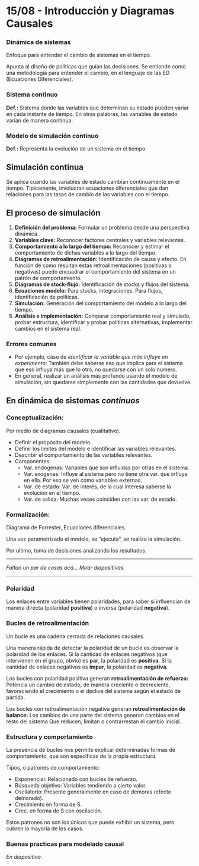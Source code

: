 # 15/08 - Introducción y Diagramas Causales

### Dinámica de sistemas

Enfoque para entender el cambio de sistemas en el tiempo.

Apunta al diseño de políticas que guían las decisiones. Se entiende como una metodología para entender el cambio, en el lenguaje de las ED (Ecuaciones Diferenciales).

### Sistema continuo

**Def.:** Sistema donde las variables que determinan su estado pueden variar en cada instante de tiempo. En otras palabras, las variables de estado varían de manera continua.

### Modelo de simulación continuo

**Def.:** Representa la evolución de un sistema en el tiempo.

## Simulación continua

Se aplica cuando las variables de estado cambian continuamente en el tiempo. Típicamente, involucran ecuaciones diferenciales que dan relaciones para las tasas de cambio de las variables con el tiempo.

## El proceso de simulación

1. **Definición del problema:** Formular un problema desde una perspectiva dinámica.
2. **Variables clave:** Reconocer factores centrales y variables relevantes.
3. **Comportamiento a lo largo del tiempo:** Reconocer y estimar el comportamiento de dichas variables a lo largo del tiempo.
4. **Diagramas de retroalimentación:** Identificación de causa y efecto. En función de como resultan estas retroalimentaciones (positivas o negativas) puedo encuadrar el comportamiento del sistema en un patrón de comportamiento.
5. **Diagramas de stock-flujo:** Identificación de stocks y flujos del sistema.
6. **Ecuaciones modelo:** Para stocks, integraciones. Para flujos, identificación de políticas.
7. **Simulación:** Generación del comportamiento del modelo a lo largo del tiempo.
8. **Análisis e implementación:** Comparar comportamiento real y simulado, probar estructura, identificar y probar políticas alternativas, implementar cambios en el sistema real.

### Errores comunes

- Por ejemplo, caso de *identificar la variable que más influye en experimento*: También debe saberse eso que implica para el sistema que eso influya más que lo otro, no quedarse con un solo numero.
- En general, realizar un análisis más profundo usando el modelo de simulación, sin quedarse simplemente con las cantidades que devuelve.

## En dinámica de sistemas *continuos*

### **Conceptualización:**

Por medio de diagramas causales (cualitativo).

- Definir el propósito del modelo.
- Definir los limites del modelo e identificar las variables relevantes.
- Describir el comportamiento de las variables relevantes.
- Componentes.
    - Var. endogenas: Variables que son influidas por otras en el sistema.
    - Var. exogenas: Influye al sistema pero no tiene otra var. que influya en ella. Por eso se ven como variables externas.
    - Var. de estado: Var. de interés, de la cual interesa saberse la evolución en el tiempo.
    - Var. de salida: Muchas veces coinciden con las var. de estado.

### **Formalización:**

Diagrama de Forrester, Ecuaciones diferenciales.

Una vez parametrizado el modelo, se “ejecuta”, se realiza la simulación.

Por ultimo, toma de decisiones analizando los resultados.

---

*Faltan un par de cosas acá… Mirar diapositivas.*

---

### Polaridad

Los enlaces entre variables tienen polaridades, para saber si influencian de manera directa (polaridad **positiva**) o inversa (polaridad **negativa**).

### Bucles de retroalimentación

Un bucle es una cadena cerrada de relaciones causales.

Una manera rápida de detectar la polaridad de un bucle es observar la polaridad de los enlaces. Si la cantidad de enlaces negativos (que intervienen en el grupo, obvio) es **par**, la polaridad es **positiva**. Si la cantidad de enlaces negativos es **impar**, la polaridad es **negativa**.

Los bucles con polaridad positiva generan **retroalimentación de refuerzo:** Potencia un cambio de estado, de manera creciente o decreciente, favoreciendo el crecimiento o el declive del sistema según el estado de partida.

Los bucles con retroalimentación negativa generan **retroalimentación de balance:** Los cambios de una parte del sistema generan cambios en el resto del sistema Que reducen, limitan o contrarrestan el cambio inicial.

### Estructura y comportamiento

La presencia de bucles nos permite explicar determinadas formas de comportamiento, que son especificas de la propia estructura.

Tipos, o patrones de comportamiento:

- Exponencial: Relacionado con bucles de refuerzo.
- Búsqueda objetivo: Variables tendiendo a cierto valor.
- Oscilatorio: Presente generalmente en caso de demoras (efecto demorado).
- Crecimiento en forma de S.
- Crec. en forma de S con oscilación.

Estos patrones no son los únicos que puede exhibir un sistema, pero cubren la mayoría de los casos.

### Buenas practicas para modelado causal

*En diapositiva.*